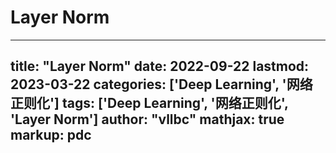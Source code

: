 # Layer Norm

---
title: "Layer Norm"
date: 2022-09-22
lastmod: 2023-03-22
categories: ['Deep Learning', '网络正则化']
tags: ['Deep Learning', '网络正则化', 'Layer Norm']
author: "vllbc"
mathjax: true
markup: pdc
---

